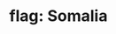 ---
layout: smileys&emotion
title: "flag: Somalia"
emoji: flag_somalia
permalink: 🇸🇴.html
image: assets/img/3moji/flag_somalia.png
---